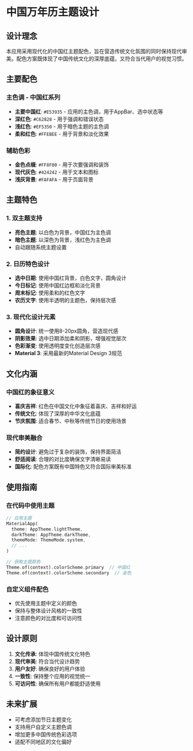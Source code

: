 # 中国万年历主题设计

## 设计理念

本应用采用现代化的中国红主题配色，旨在营造传统文化氛围的同时保持现代审美。配色方案既体现了中国传统文化的深厚底蕴，又符合当代用户的视觉习惯。

## 主要配色

### 主色调 - 中国红系列
- **主要中国红**: `#E53935` - 应用的主色调，用于AppBar、选中状态等
- **深红色**: `#C62828` - 用于强调和错误状态
- **浅红色**: `#EF5350` - 用于暗色主题的主色调
- **柔和红色**: `#FFEBEE` - 用于背景和淡化效果

### 辅助色彩
- **金色点缀**: `#FF8F00` - 用于次要强调和装饰
- **现代灰色**: `#424242` - 用于文本和图标
- **浅灰背景**: `#FAFAFA` - 用于页面背景

## 主题特色

### 1. 双主题支持
- **亮色主题**: 以白色为背景，中国红为主色调
- **暗色主题**: 以深色为背景，浅红色为主色调
- 自动跟随系统主题设置

### 2. 日历特色设计
- **选中日期**: 使用中国红背景，白色文字，圆角设计
- **今日标记**: 使用中国红边框和淡化背景
- **周末标记**: 使用柔和的红色文字
- **农历文字**: 使用半透明的主题色，保持层次感

### 3. 现代化设计元素
- **圆角设计**: 统一使用8-20px圆角，营造现代感
- **阴影效果**: 选中日期添加柔和阴影，增强视觉层次
- **色彩渐变**: 使用透明度变化创造层次感
- **Material 3**: 采用最新的Material Design 3规范

## 文化内涵

### 中国红的象征意义
- **喜庆吉祥**: 红色在中国文化中象征着喜庆、吉祥和好运
- **传统文化**: 体现了深厚的中华文化底蕴
- **节庆氛围**: 适合春节、中秋等传统节日的使用场景

### 现代审美融合
- **简约设计**: 避免过于复杂的装饰，保持界面简洁
- **舒适阅读**: 合理的对比度确保文字清晰易读
- **国际化**: 配色方案既有中国特色又符合国际审美标准

## 使用指南

### 在代码中使用主题
```dart
// 应用主题
MaterialApp(
  theme: AppTheme.lightTheme,
  darkTheme: AppTheme.darkTheme,
  themeMode: ThemeMode.system,
  // ...
)

// 获取主题颜色
Theme.of(context).colorScheme.primary  // 中国红
Theme.of(context).colorScheme.secondary  // 金色
```

### 自定义组件配色
- 优先使用主题中定义的颜色
- 保持与整体设计风格的一致性
- 注意颜色的对比度和可访问性

## 设计原则

1. **文化传承**: 体现中国传统文化特色
2. **现代审美**: 符合当代设计趋势
3. **用户友好**: 确保良好的用户体验
4. **一致性**: 保持整个应用的视觉统一
5. **可访问性**: 确保所有用户都能舒适使用

## 未来扩展

- 可考虑添加节日主题变化
- 支持用户自定义主题色调
- 增加更多中国传统色彩选项
- 适配不同地区的文化偏好
